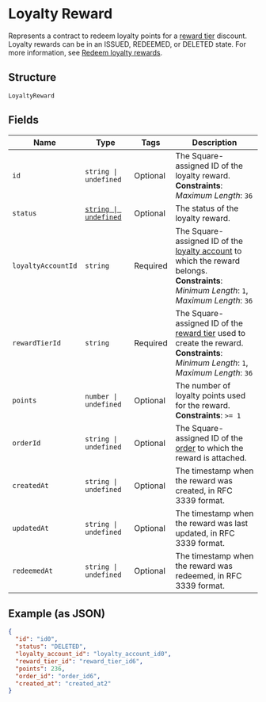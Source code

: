 
# Loyalty Reward

Represents a contract to redeem loyalty points for a [reward tier](/doc/models/loyalty-program-reward-tier.md) discount. Loyalty rewards can be in an ISSUED, REDEEMED, or DELETED state. For more information, see [Redeem loyalty rewards](https://developer.squareup.com/docs/loyalty-api/overview#redeem-loyalty-rewards).

## Structure

`LoyaltyReward`

## Fields

| Name | Type | Tags | Description |
|  --- | --- | --- | --- |
| `id` | `string \| undefined` | Optional | The Square-assigned ID of the loyalty reward.<br>**Constraints**: *Maximum Length*: `36` |
| `status` | [`string \| undefined`](/doc/models/loyalty-reward-status.md) | Optional | The status of the loyalty reward. |
| `loyaltyAccountId` | `string` | Required | The Square-assigned ID of the [loyalty account](/doc/models/loyalty-account.md) to which the reward belongs.<br>**Constraints**: *Minimum Length*: `1`, *Maximum Length*: `36` |
| `rewardTierId` | `string` | Required | The Square-assigned ID of the [reward tier](/doc/models/loyalty-program-reward-tier.md) used to create the reward.<br>**Constraints**: *Minimum Length*: `1`, *Maximum Length*: `36` |
| `points` | `number \| undefined` | Optional | The number of loyalty points used for the reward.<br>**Constraints**: `>= 1` |
| `orderId` | `string \| undefined` | Optional | The Square-assigned ID of the [order](/doc/models/order.md) to which the reward is attached. |
| `createdAt` | `string \| undefined` | Optional | The timestamp when the reward was created, in RFC 3339 format. |
| `updatedAt` | `string \| undefined` | Optional | The timestamp when the reward was last updated, in RFC 3339 format. |
| `redeemedAt` | `string \| undefined` | Optional | The timestamp when the reward was redeemed, in RFC 3339 format. |

## Example (as JSON)

```json
{
  "id": "id0",
  "status": "DELETED",
  "loyalty_account_id": "loyalty_account_id0",
  "reward_tier_id": "reward_tier_id6",
  "points": 236,
  "order_id": "order_id6",
  "created_at": "created_at2"
}
```


